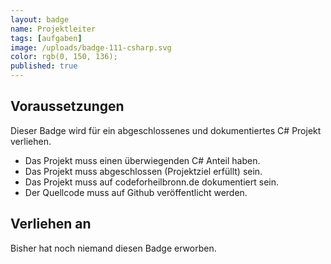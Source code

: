 ```yaml
---
layout: badge
name: Projektleiter
tags: [aufgaben]
image: /uploads/badge-111-csharp.svg
color: rgb(0, 150, 136);
published: true
---
```


## Voraussetzungen

Dieser Badge wird für ein abgeschlossenes und dokumentiertes C# Projekt verliehen.

* Das Projekt muss einen überwiegenden C# Anteil haben.
* Das Projekt muss abgeschlossen (Projektziel erfüllt) sein.
* Das Projekt muss auf codeforheilbronn.de dokumentiert sein.
* Der Quellcode muss auf Github veröffentlicht werden.

## Verliehen an

Bisher hat noch niemand diesen Badge erworben.